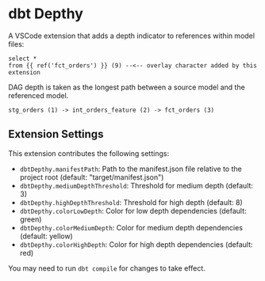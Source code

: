 # dbt Depthy

A VSCode extension that adds a depth indicator to references within model files:

```
select *
from {{ ref('fct_orders') }} (9) --<-- overlay character added by this extension
```

DAG depth is taken as the longest path between a source model and the referenced model.

```
stg_orders (1) -> int_orders_feature (2) -> fct_orders (3)
```

## Extension Settings

This extension contributes the following settings:

* `dbtDepthy.manifestPath`: Path to the manifest.json file relative to the project root (default: "target/manifest.json")
* `dbtDepthy.mediumDepthThreshold`: Threshold for medium depth (default: 3)
* `dbtDepthy.highDepthThreshold`: Threshold for high depth (default: 8)
* `dbtDepthy.colorLowDepth`: Color for low depth dependencies (default: green)
* `dbtDepthy.colorMediumDepth`: Color for medium depth dependencies (default: yellow)
* `dbtDepthy.colorHighDepth`: Color for high depth dependencies (default: red)

You may need to run `dbt compile` for changes to take effect.